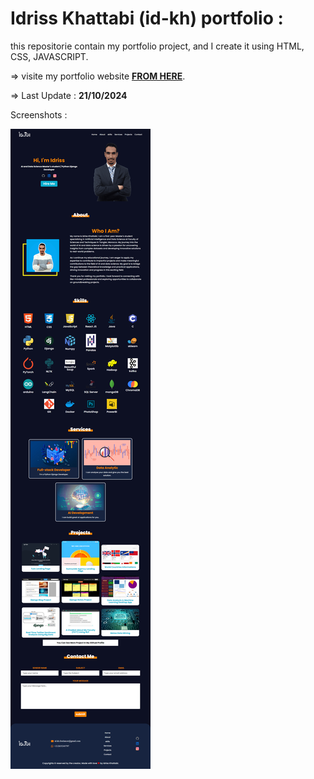 # Idriss Khattabi (id-kh) portfolio :

this repositorie contain my portfolio project, and I create it using HTML, CSS, JAVASCRIPT.

=> visite my portfolio website **[FROM HERE](https://drisskhattabi6.github.io/id-kh)**.

=> Last Update : **21/10/2024**

Screenshots :

![portfolio-img](portfolio-img.png)
